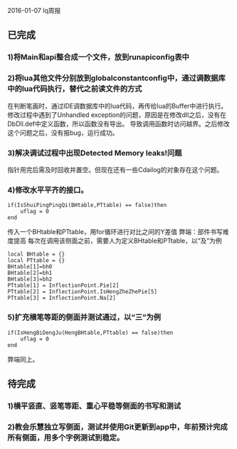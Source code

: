 2016-01-07 lq周报
## 已完成

### 1)将Main和api整合成一个文件，放到runapiconfig表中

### 2)将lua其他文件分别放到globalconstantconfig中，通过调数据库中的lua代码执行，替代之前读文件的方式
在判断笔画时，通过IDE调数据库中的lua代码，再传给lua的Buffer中进行执行。
修改过程中遇到了Unhandled exception的问题，原因是在修改dll之后，没有在DbDll.def中定义函数，所以函数没有导出。
导致调用函数时访问越界。之后修改这个问题之后，没有报bug，运行成功。
    

### 3)解决调试过程中出现Detected Memory leaks!问题
指针用完后需及时回收并置空。但现在还有一些Cdailog的对象存在这个问题。

### 4)修改水平平齐的接口。
	if(IsShuiPingPingQi(BHtable,PTtable) == false)then
		uflag = 0
	end
传入一个BHtable和PTtable，用for循环进行对比之间的Y差值
弊端：部件书写难度提高
每次在调用该侧面之前，需要人为定义BHtable和PTtable，以“及”为例

    local BHtable = {}
    local PTtable = {}
    BHtable[1]=bh0
    BHtable[2]=bh1
    BHtable[3]=bh2
    PTtable[1] = InflectionPoint.Pie[2]
    PTtable[2] = InflectionPoint.IsHengZheZhePie[5]
    PTtable[3] = InflectionPoint.Na[2]
	
### 5)扩充横笔等距的侧面并测试通过，以“三”为例
	if(IsHengBiDengJu(HengBHtable,PTtable) == false)then
		uflag = 0
	end	
弊端同上。

## 待完成

### 1)横平竖直、竖笔等距、重心平稳等侧面的书写和测试

### 2)教会乐慧独立写侧面，测试并使用Git更新到app中，年前预计完成所有侧面，用多个字例测试到稳定。




